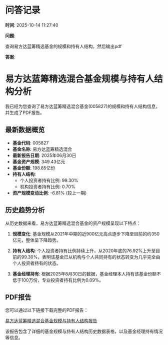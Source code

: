 # 问答记录

**时间**: 2025-10-14 11:27:40

**问题**:

查询易方达蓝筹精选基金的规模和持有人结构，然后输出pdf

**答案**:

# 易方达蓝筹精选混合基金规模与持有人结构分析

我已经为您查询了易方达蓝筹精选混合基金(005827)的规模和持有人结构信息，并生成了PDF报告。

## 最新数据概览

- **基金代码**: 005827
- **基金名称**: 易方达蓝筹精选混合
- **最新报告日期**: 2025年06月30日
- **基金资产规模**: 349.43亿元
- **基金份额**: 198.85亿份
- **持有人结构**:
  - 个人投资者持有比例: 99.30%
  - 机构投资者持有比例: 0.70%
- **资产规模变动比例**: -6.81% (较上一期)

## 历史趋势分析

从历史数据来看，易方达蓝筹精选混合基金的资产规模呈现以下特点：

1. **规模变化**: 基金规模从2021年中期的近900亿元高点逐步下降至目前的约350亿元，整体呈下降趋势。

2. **持有人结构**: 个人投资者持有比例持续上升，从2020年底的76.92%上升至目前的99.30%，表明该基金已从机构与个人共同持有的状态转变为几乎完全由个人投资者持有的状态。

3. **基金经理持有**: 根据2025年8月30日的数据，基金经理本人持有该基金份额不低于100万份，专业投资者持有比例为0.09%。

## PDF报告

您可以通过以下链接下载完整的PDF报告：

[易方达蓝筹精选混合基金规模与持有人结构报告](https://jianda-cmsstatic.oss-cn-shenzhen.aliyuncs.com/assets/charts/202510/1760412448768_vtmvyke7ax.pdf)

该报告包含了详细的基金规模与持有人结构历史数据表格，以及基金经理持有情况等信息。

